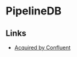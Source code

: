 # PipelineDB

<database-detail dbname="pipelinedb"></database-detail>

## Links

- [Acquired by Confluent](https://www.confluent.io/blog/pipelinedb-team-joins-confluent/)